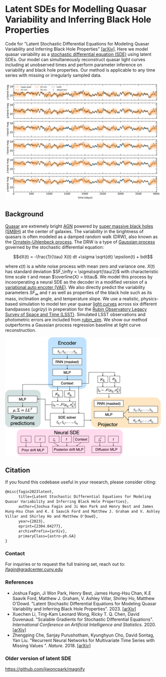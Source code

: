# Latent SDEs for Modelling Quasar Variability and Inferring Black Hole Properties

Code for "Latent Stochastic Differential Equations for Modeling Quasar Variability and Inferring Black Hole Properties" [[arXiv]](https://arxiv.org/abs/2304.04277). Here we model quasar variability as a [stochastic differential equation (SDE)](https://en.wikipedia.org/wiki/Stochastic_differential_equation) using latent SDEs. Our model can simultaneously reconstruct quasar light curves including at unobserved times and perform parameter inference on variability and black hole properties. Our method is applicable to any time series with missing or irregularly sampled data. 

<p align="center">
  <img width="750" src="assets/recovery.png">
</p>

## Background
[Quasar](https://en.wikipedia.org/wiki/Quasar) are extremely bright [AGN](https://en.wikipedia.org/wiki/Active_galactic_nucleus) powered by [super massive black holes (SMBH)](https://en.wikipedia.org/wiki/Supermassive_black_hole) at the center of galaxies. The variability in the brightness of quasars is often modeled as a damped random walk (DRW), also known as the [Ornstein-Uhlenbeck process](https://en.wikipedia.org/wiki/Ornstein%E2%80%93Uhlenbeck_process). The DRW is a type of [Gaussian process](https://en.wikipedia.org/wiki/Gaussian_process) governed by the stochastic differential equation:

```math
dX(t) = -\frac{1}{\tau} X(t) dt +\sigma \sqrt{dt} \epsilon(t) + bdt
```

where $\epsilon(t)$ is a white noise process with mean zero and variance one. $X(t)$ has standard deviation $SF_\infty = \sigma\sqrt{\tau/2}$ with characteristic time scale $\tau$ and mean $\overline{X} = b\tau$. We model this process by incoorperating a neural SDE as the decoder in a modified version of a [variational auto encoter (VAE)](https://en.wikipedia.org/wiki/Variational_autoencoder). We also directly predict the variability parameters $SF_\infty$ and $\tau$ as well as properties of the black hole such as its mass, inclination angle, and temperature slope. We use a realistic, physics-based simulation to model ten year quasar [light curves](https://en.wikipedia.org/wiki/Light_curve) across six different bandpasses (*ugrizy*) in preperation for the [Rubin Observatory Legacy Survey of Space and Time (LSST)](https://en.wikipedia.org/wiki/Vera_C._Rubin_Observatory). Simulated LSST observations and photometric errors are included from [rubin_sim](https://github.com/lsst/rubin_sim). We show our method outperforms a Gaussian process regression baseline at light curve reconstruction.

<p align="center">
  <img width="600" src="assets/model.png">
</p>

## Citation

If you found this codebase useful in your research, please consider citing:

```
@misc{fagin2023latent,
      title={Latent Stochastic Differential Equations for Modeling Quasar Variability and Inferring Black Hole Properties}, 
      author={Joshua Fagin and Ji Won Park and Henry Best and James Hung-Hsu Chan and K. E Saavik Ford and Matthew J. Graham and V. Ashley Villar and Shirley Ho and Matthew O'Dowd},
      year={2023},
      eprint={2304.04277},
      archivePrefix={arXiv},
      primaryClass={astro-ph.GA}
}
```

### Contact
For inquiries or to request the full training set, reach out to: jfagin@gradcenter.cuny.edu

### References
- Joshua Fagin, Ji Won Park, Henry Best, James Hung-Hsu Chan, K.E Saavik Ford, Matthew J. Graham, V. Ashley Villar, Shirley Ho, Matthew O'Dowd. "Latent Stochastic Differential Equations for Modeling Quasar Variability and Inferring Black Hole Properties". 2023. [[arXiv]](https://arxiv.org/abs/2304.04277) 
- Xuechen Li, Ting-Kam Leonard Wong, Ricky T. Q. Chen, David Duvenaud. "Scalable Gradients for Stochastic Differential Equations". *International Conference on Artificial Intelligence and Statistics.* 2020. [[arXiv]](https://arxiv.org/pdf/2001.01328.pdf)
- Zhengping Che, Sanjay Purushotham, Kyunghyun Cho, David Sontag, Yan Liu. "Recurrent Neural Networks for Multivariate Time Series with Missing Values
". *Nature.* 2018. [[arXiv]](https://arxiv.org/pdf/2001.01328.pdf)

### Older version of latent SDE
https://github.com/jiwoncpark/magnify
